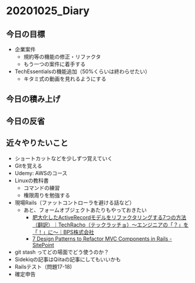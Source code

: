 # 20201025_Diary

## 今日の目標

- 企業案件
  - 規約等の機能の修正・リファクタ
  - もう一つの案件に着手する
- TechEssentialsの機能追加（50%くらいは終わらせたい）
  - キタミ式の動画を見れるようにする

## 今日の積み上げ

## 今日の反省

## 近々やりたいこと

- ショートカットなどを少しずつ覚えていく
- Gitを覚える
- Udemy: AWSのコース
- Linuxの教科書
  - コマンドの練習
  - 権限周りを勉強する
- 現場Rails（ファットコントローラを避ける話など）
  - あと、フォームオブジェクトあたりもやっておきたい
    - [肥大化したActiveRecordモデルをリファクタリングする7つの方法（翻訳）｜TechRacho（テックラッチョ）〜エンジニアの「？」を「！」に〜｜BPS株式会社](https://techracho.bpsinc.jp/hachi8833/2013_11_19/14738)
    - [7 Design Patterns to Refactor MVC Components in Rails \- SitePoint](https://www.sitepoint.com/7-design-patterns-to-refactor-mvc-components-in-rails/)
- git stash ってどの場面でどう使うのか？
- Sidekiqの記事はQiitaの記事にしてもいいかも
- Railsテスト（問題17-18)
- 確定申告
